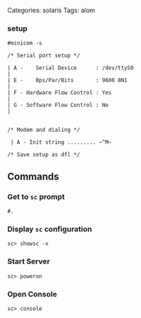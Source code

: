 Categories: solaris
Tags: alom

### setup ###

    #minicom -s
    
    /* Serial port setup */
    
    | A -    Serial Device      : /dev/ttyS0                                |
    | E -    Bps/Par/Bits       : 9600 8N1                                  |
    | F - Hardware Flow Control : Yes                                       |
    | G - Software Flow Control : No                                        |
    
    
    /* Modem and dialing */
    
     | A - Init string ......... ~^M~

    /* Save setup as dfl */

## Commands ##

### Get to `sc` prompt ###

    #.

### Display `sc` configuration ###

    sc> showsc -v

### Start Server ###

    sc> poweron

### Open Console ###

    sc> console

